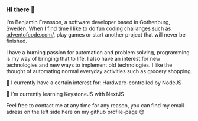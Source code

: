 ### Hi there 👋

I'm Benjamin Fransson, a software developer based in Gothenburg, Sweden. When I find time I like to do fun coding challanges such as [adventofcode.com/](https://adventofcode.com/), play games or start another project that will never be finished.

I have a burning passion for automation and problem solving, programming is my way of bringing that to life. I also have an interest for new technologies and new ways to implement old technologies. I like the thought of automating normal everyday activities such as grocery shopping.

🔭 I currently have a certain interest for: Hardware-controlled by NodeJS

🌱 I’m currently learning KeystoneJS with NextJS 

Feel free to contact me at any time for any reason, you can find my email adress on the left side here on my github profile-page 😊
